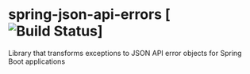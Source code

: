 # spring-json-api-errors [![Build Status](https://travis-ci.org/ebf/spring-json-api-errors.svg?branch=master)]
Library that transforms exceptions to JSON API error objects for Spring Boot applications